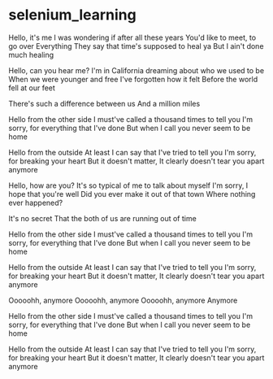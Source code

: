 # selenium_learning

Hello, it's me
I was wondering if after all these years
You'd like to meet, to go over
Everything
They say that time's supposed to heal ya
But I ain't done much healing

Hello, can you hear me?
I'm in California dreaming about who we used to be
When we were younger and free
I've forgotten how it felt
Before the world fell at our feet

There's such a difference between us
And a million miles

Hello from the other side
I must've called a thousand times to tell you
I'm sorry, for everything that I've done
But when I call you never seem to be home

Hello from the outside
At least I can say that I've tried to tell you
I'm sorry, for breaking your heart
But it doesn't matter,
It clearly doesn't tear you apart anymore

Hello, how are you?
It's so typical of me to talk about myself
I'm sorry, I hope that you're well
Did you ever make it out of that town
Where nothing ever happened?

It's no secret
That the both of us are running out of time

Hello from the other side
I must've called a thousand times to tell you
I'm sorry, for everything that I've done
But when I call you never seem to be home

Hello from the outside
At least I can say that I've tried to tell you
I'm sorry, for breaking your heart
But it doesn't matter,
It clearly doesn't tear you apart anymore

Ooooohh, anymore
Ooooohh, anymore
Ooooohh, anymore
Anymore

Hello from the other side
I must've called a thousand times to tell you
I'm sorry, for everything that I've done
But when I call you never seem to be home

Hello from the outside
At least I can say that I've tried to tell you
I'm sorry, for breaking your heart
But it doesn't matter,
It clearly doesn't tear you apart anymore
